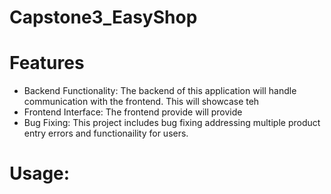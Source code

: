 # Capstone3_EasyShop
# Features
* Backend Functionality: The backend of this application will handle communication with the frontend. This will showcase teh 
* Frontend Interface: The frontend provide will provide 
* Bug Fixing: This project includes bug fixing addressing multiple product entry errors and functionaility for users. 
# Usage: 
